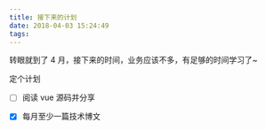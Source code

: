 ```yaml
---
title: 接下来的计划
date: 2018-04-03 15:24:49
tags:
---
```


转眼就到了 4 月，接下来的时间，业务应该不多，有足够的时间学习了~

定个计划

* [ ] 阅读 vue 源码并分享

* [x] 每月至少一篇技术博文

<!-- more -->

